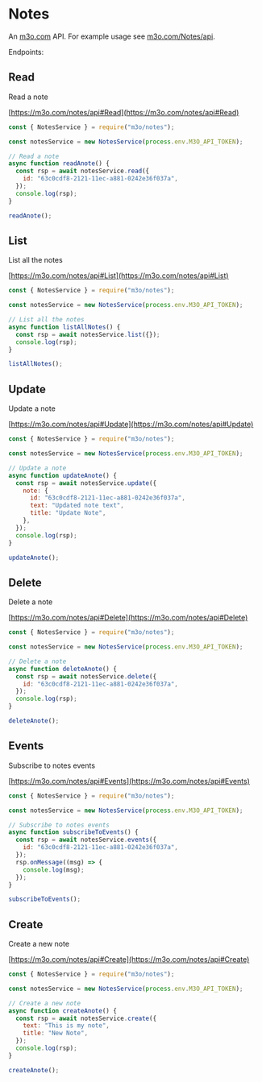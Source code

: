 # Notes

An [m3o.com](https://m3o.com) API. For example usage see [m3o.com/Notes/api](https://m3o.com/Notes/api).

Endpoints:

## Read

Read a note

[https://m3o.com/notes/api#Read](https://m3o.com/notes/api#Read)

```js
const { NotesService } = require("m3o/notes");

const notesService = new NotesService(process.env.M3O_API_TOKEN);

// Read a note
async function readAnote() {
  const rsp = await notesService.read({
    id: "63c0cdf8-2121-11ec-a881-0242e36f037a",
  });
  console.log(rsp);
}

readAnote();
```

## List

List all the notes

[https://m3o.com/notes/api#List](https://m3o.com/notes/api#List)

```js
const { NotesService } = require("m3o/notes");

const notesService = new NotesService(process.env.M3O_API_TOKEN);

// List all the notes
async function listAllNotes() {
  const rsp = await notesService.list({});
  console.log(rsp);
}

listAllNotes();
```

## Update

Update a note

[https://m3o.com/notes/api#Update](https://m3o.com/notes/api#Update)

```js
const { NotesService } = require("m3o/notes");

const notesService = new NotesService(process.env.M3O_API_TOKEN);

// Update a note
async function updateAnote() {
  const rsp = await notesService.update({
    note: {
      id: "63c0cdf8-2121-11ec-a881-0242e36f037a",
      text: "Updated note text",
      title: "Update Note",
    },
  });
  console.log(rsp);
}

updateAnote();
```

## Delete

Delete a note

[https://m3o.com/notes/api#Delete](https://m3o.com/notes/api#Delete)

```js
const { NotesService } = require("m3o/notes");

const notesService = new NotesService(process.env.M3O_API_TOKEN);

// Delete a note
async function deleteAnote() {
  const rsp = await notesService.delete({
    id: "63c0cdf8-2121-11ec-a881-0242e36f037a",
  });
  console.log(rsp);
}

deleteAnote();
```

## Events

Subscribe to notes events

[https://m3o.com/notes/api#Events](https://m3o.com/notes/api#Events)

```js
const { NotesService } = require("m3o/notes");

const notesService = new NotesService(process.env.M3O_API_TOKEN);

// Subscribe to notes events
async function subscribeToEvents() {
  const rsp = await notesService.events({
    id: "63c0cdf8-2121-11ec-a881-0242e36f037a",
  });
  rsp.onMessage((msg) => {
    console.log(msg);
  });
}

subscribeToEvents();
```

## Create

Create a new note

[https://m3o.com/notes/api#Create](https://m3o.com/notes/api#Create)

```js
const { NotesService } = require("m3o/notes");

const notesService = new NotesService(process.env.M3O_API_TOKEN);

// Create a new note
async function createAnote() {
  const rsp = await notesService.create({
    text: "This is my note",
    title: "New Note",
  });
  console.log(rsp);
}

createAnote();
```
